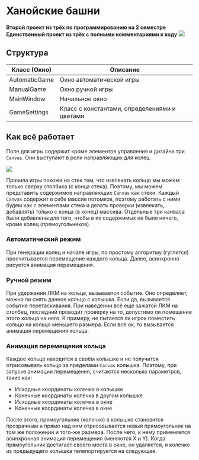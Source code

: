 # Ханойские башни
**Второй проект из трёх по программированию на 2 семестре**
**Единственный проект из трёх с полными комментариями к коду**
![](https://sun9-21.userapi.com/impg/4Y8cD0s4aqbBelXoinnj3zngL6cc252Jb2AYhQ/XVVGYO374wo.jpg?size=800x478&quality=96&sign=be4f584be457ae72125cc12dfe3ad66a&type=album)

## Структура
|Класс (Окно) | Описание|
| ------------ | ------------ |
|AutomaticGame|Окно автоматической игры|
|ManualGame|Окно ручной игры|
|MainWindow|Начальное окно|
|GameSettings|Класс с константами, определениями и цветами|

## Как всё работает

Поле для игры содержит кроме элементов управления и дизайна три ``Canvas``. Они выступают в роли направляющих для колец. 

![](https://sun9-81.userapi.com/impg/R6V3NpK96wnNAb0vgOTLhyB6VZfkykaEqfu4NA/RFyQeWpNO8o.jpg?size=735x437&quality=96&sign=2449dc72c8599705834a5514ccdc9e4a&type=album)

Правила игры похожи на стек тем, что извлекать кольцо мы можем только сверху столбика (с конца стека). Поэтому, мы можем представить содержимое направляющих ``Canvas`` как стеки. Каждый ``Canvas`` содержит в себе массив потомков, поэтому работать с ними будем как с элементами стека и делать проверки (извлекать, добавлять) только с конца (в конец) массива. Отдельные три канваса были добавлены для того, чтобы в их содержимых не было ничего, кроме колец (прямоугольников). 

### Автоматический режим
При генерации колец и начале игры, по простому алгоритму (гуглится) просчитывается перемещение каждого кольца. Далее, асинхронно рисуется анимация перемещения. 
### Ручной режим
При удержании ЛКМ на кольце, вызывается событие. Оно определяет, можно ли снять данное кольцо с колышка. Если да, вызывается событие перетаскивания. 
При наведении всё еще зажатой ЛКМ на столбец, последний проводит проверку на то, допустимо ли помещение этого кольца на него. К примеру, не пытается ли игрок поместить кольцо на кольцо меньшего размера. Если всё ок, то вызывается анимация перемещения кольца. 
### Анимация перемещения кольца
Каждое кольцо находится в своём колышке и не получится отрисовывать кольцо за пределами ``Canvas`` колышка.  Поэтому, при запуске анимации перемещения, считаются несколько параметров, такие как:
- Исходные координаты колечка в колышке
- Конечные координаты колечка в другом колышке
- Исходные координаты колечка в окне
- Конечные координаты колечка в окне

После этого, прямоугольник (колечко) в колышке становится прозрачным и прямо над ним отрисовывается новый прямоугольник на том же положении и того-же размера. После чего, к нему применяется асинхронная анимация перемещения (меняются X и Y). Когда прямоугольник достигает своего места в окне, он удаляется, и колечко из предыдущего колышка телепортируется на следующее.
